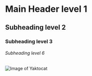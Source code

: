 # Main Header level 1
## Subheading level 2
### Subheading level 3
###### Subheading level 6

![Image of Yaktocat](https://octodex.github.com/images/yaktocat.png)
